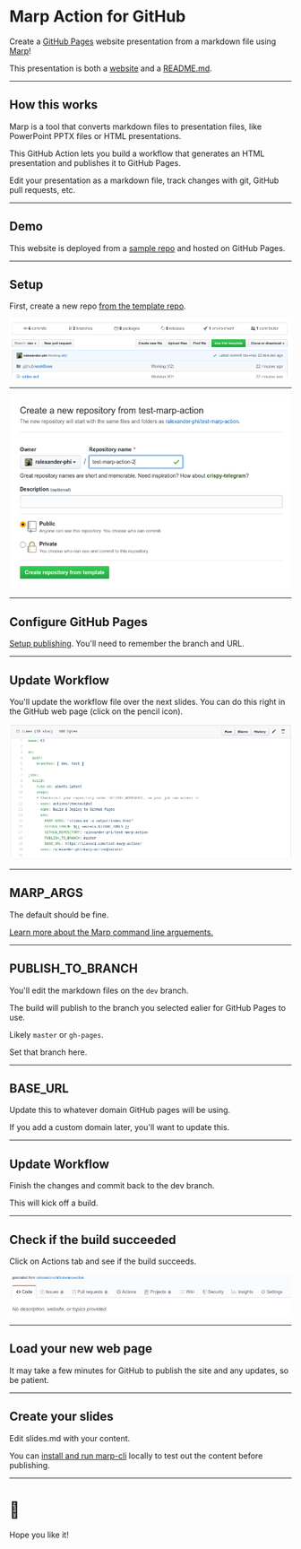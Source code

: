 # Marp Action for GitHub

Create a [GitHub Pages](https://pages.github.com/) website presentation from a markdown file using [Marp](https://marp.app/)!

This presentation is both a [website](https://alexsci.com/test-marp-action) and a [README.md](https://github.com/ralexander-phi/test-marp-action/blob/dev/README.md).

---

## How this works

Marp is a tool that converts markdown files to presentation files, like PowerPoint PPTX files or HTML presentations.

This GitHub Action lets you build a workflow that generates an HTML presentation and publishes it to GitHub Pages.

Edit your presentation as a markdown file, track changes with git, GitHub pull requests, etc.

---

## Demo

This website is deployed from a [sample repo](https://github.com/ralexander-phi/test-marp-action) and hosted on GitHub Pages.

---

## Setup

First, create a new repo [from the template repo](https://github.com/ralexander-phi/test-marp-action).

![](img/use-template.png)

---

![](img/create-repo-from-template.png)

---

## Configure GitHub Pages

[Setup publishing](https://help.github.com/en/github/working-with-github-pages/configuring-a-publishing-source-for-your-github-pages-site#choosing-a-publishing-source).
You'll need to remember the branch and URL.

---

## Update Workflow

You'll update the workflow file over the next slides. You can do this right in the GitHub web page (click on the pencil icon).

![](img/edit-workflow.png)

---

## MARP\_ARGS

The default should be fine.

[Learn more about the Marp command line arguements.](https://github.com/marp-team/marp-cli/blob/master/README.md#basic-usage)

---

## PUBLISH\_TO\_BRANCH

You'll edit the markdown files on the `dev` branch.

The build will publish to the branch you selected ealier for GitHub Pages to use.

Likely `master` or `gh-pages`.

Set that branch here.

---

## BASE\_URL

Update this to whatever domain GitHub pages will be using.

If you add a custom domain later, you'll want to update this.

---

## Update Workflow

Finish the changes and commit back to the dev branch.

This will kick off a build.

---

## Check if the build succeeded

Click on Actions tab and see if the build succeeds.

![](img/click-actions.png)

---

## Load your new web page

It may take a few minutes for GitHub to publish the site and any updates, so be patient.

---

## Create your slides

Edit slides.md with your content.

You can [install and run marp-cli](https://github.com/marp-team/marp-cli/blob/master/README.md) locally to test out the content before publishing.

---

# 🎉

Hope you like it!


